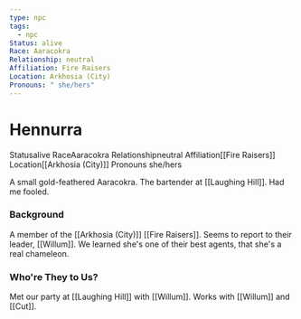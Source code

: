 ```yaml
---
type: npc
tags:
  - npc
Status: alive
Race: Aaracokra
Relationship: neutral
Affiliation: Fire Raisers
Location: Arkhosia (City)
Pronouns: " she/hers"
---
```


# Hennurra
<span class="dataview inline-field"><span class="inline-field-key">Status</span><span class="inline-field-value">alive</span></span>
<span class="dataview inline-field"><span class="inline-field-key">Race</span><span class="inline-field-value">Aaracokra</span></span>
<span class="dataview inline-field"><span class="inline-field-key">Relationship</span><span class="inline-field-value">neutral</span></span>
<span class="dataview inline-field"><span class="inline-field-key">Affiliation</span><span class="inline-field-value">[[Fire Raisers]]</span></span>
<span class="dataview inline-field"><span class="inline-field-key">Location</span><span class="inline-field-value">[[Arkhosia (City)]]</span></span>
<span class="dataview inline-field"><span class="inline-field-key">Pronouns</span><span class="inline-field-value"> she/hers</span></span>

A small gold-feathered Aaracokra. The bartender at [[Laughing Hill]]. Had me fooled. 

### Background
A member of the  [[Arkhosia (City)]] [[Fire Raisers]]. Seems to report to their leader, [[Willum]]. We learned she's one of their best agents, that she's a real chameleon.

### Who're They to Us?
Met our party at [[Laughing Hill]] with [[Willum]]. Works with [[Willum]] and [[Cut]]. 

